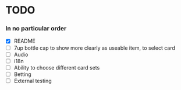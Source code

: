 # TODO
### In no particular order
- [x] README
- [ ] 7up bottle cap to show more clearly as useable item, to select card
- [ ] Audio
- [ ] i18n
- [ ] Ability to choose different card sets 
- [ ] Betting
- [ ] External testing
